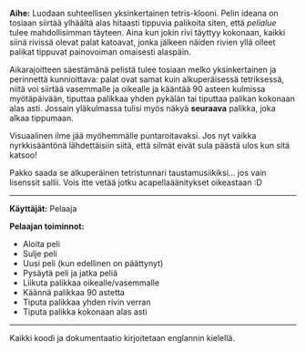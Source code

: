 **Aihe:** Luodaan suhteellisen yksinkertainen tetris-klooni.
Pelin ideana on tosiaan siirtää ylhäältä alas hitaasti tippuvia palikoita siten, että *pelialue* tulee mahdollisimman täyteen.
Aina kun jokin rivi täyttyy kokonaan, kaikki siinä rivissä olevat palat katoavat, jonka jälkeen näiden rivien yllä olleet
palikat tippuvat painovoiman omaisesti alaspäin.

Aikarajoitteen säestämänä pelistä tulee tosiaan melko yksinkertainen ja perinnettä kunnioittava: palat ovat
samat kuin alkuperäisessä tetriksessä, niitä voi siirtää vasemmalle ja oikealle ja kääntää 90 asteen kulmissa myötäpäivään,
tiputtaa palikkaa yhden pykälän tai tiputtaa palikan kokonaan alas asti. Jossain yläkulmassa tulisi myös näkyä **seuraava** palikka,
joka alkaa tippumaan.

Visuaalinen ilme jää myöhemmälle puntaroitavaksi. Jos nyt vaikka nyrkkisääntönä lähdettäisiin siitä, että silmät eivät
sula päästä ulos kun sitä katsoo!

Pakko saada se alkuperäinen tetristunnari taustamusiikiksi... jos vain lisenssit sallii. Vois itte vetää jotku acapellaäänitykset oikeastaan :D

---

**Käyttäjät:** Pelaaja

**Pelaajan toiminnot:**
 - Aloita peli
 - Sulje peli
 - Uusi peli (kun edellinen on päättynyt)
 - Pysäytä peli ja jatka peliä
 - Liikuta palikkaa oikealle/vasemmalle
 - Käännä palikkaa 90 astetta
 - Tiputa palikkaa yhden rivin verran
 - Tiputa palikka kokonaan alas asti

---

Kaikki koodi ja dokumentaatio kirjoitetaan englannin kielellä.
